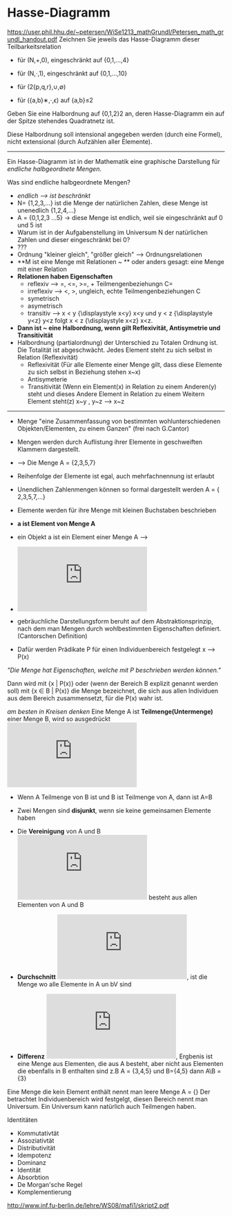 # Hasse-Diagramm
https://user.phil.hhu.de/~petersen/WiSe1213_mathGrundl/Petersen_math_grundl_handout.pdf
Zeichnen Sie jeweils das Hasse-Diagramm dieser Teilbarkeitsrelation

 - für (N,+,0), eingeschränkt auf {0,1,…,4}

 - für (N,⋅,1), eingeschränkt auf {0,1,…,10}

 - für (2{p,q,r},∪,∅)

 - für ({a,b}∗,⋅,ϵ) auf {a,b}≤2

Geben Sie eine Halbordnung auf {0,1,2}2 an, deren Hasse-Diagramm ein auf der Spitze stehendes Quadratnetz ist.

Diese Halbordnung soll intensional angegeben werden (durch eine Formel), nicht extensional (durch Aufzählen aller Elemente).



-------------------------------------------------------------------------------------------------

Ein Hasse-Diagramm ist in der Mathematik eine graphische Darstellung für *endliche halbgeordnete Mengen*.

Was sind  endliche halbgeordnete Mengen?
- *endlich --> ist beschränkt*
 - N= {1,2,3,...} ist die Menge der natürlichen Zahlen, diese Menge ist unenedlich {1,2,4,...}
 - A = {0,1,2,3 ...5} -> diese Menge ist endlich, weil sie eingeschränkt auf 0 und 5 ist
 - Warum ist in der Aufgabenstellung im Universum N der natürlichen Zahlen und dieser eingeschränkt  bei 0?
- ???
- Ordnung "kleiner gleich", "größer gleich" --> Ordnungsrelationen
- **M ist eine Menge mit Relationen ~ ** oder anders gesagt: eine Menge mit einer Relation
- **Relationen haben Eigenschaften**
  - reflexiv --> =, <=, >=, + Teilmengenbeziehungn C=
  - irreflexiv --> <, >, ungleich, echte Teilmengenbeziehungen C
  - symetrisch
  - asymetrisch
  - transitiv -->  x < y {\displaystyle x<y} x<y und y < z {\displaystyle y<z} y<z folgt x < z {\displaystyle x<z} x<z.
- **Dann ist ~ eine Halbordnung, wenn gilt Reflexivität, Antisymetrie und Transitivität**
- Halbordnung (partialordnung) der Unterschied zu Totalen Ordnung ist. Die Totalität ist abgeschwächt. Jedes Element steht zu sich selbst in Relation (Reflexivität)
  - Reflexivität (Für alle Elemente einer Menge gilt, dass diese Elemente zu sich selbst in Beziehung stehen x~x)
  - Antisymeterie
  - Transitivität (Wenn ein Element(x) in Relation zu einem Anderen(y) steht und dieses Andere Element in Relation zu einem Weitern Element steht(z) x~y , y~z --> x~z

________________________________________________________________________________________
- Menge "eine Zusammenfassung von bestimmten wohlunterschiedenen Objekten/Elementen, zu einem Ganzen" (frei nach G.Cantor)
- Mengen werden  durch Auflistung ihrer Elemente in geschweiften Klammern dargestellt.
-  --> Die Menge A = {2,3,5,7}
-  Reihenfolge der Elemente ist egal, auch mehrfachnennung ist erlaubt
-   Unendlichen Zahlenmengen können so formal dargestellt werden A = { 2,3,5,7,...}
-   Elemente werden für ihre Menge mit kleinen Buchstaben beschrieben
-   **a ist  Element von Menge A**

- ein Objekt a ist ein Element einer Menge A  --> 
- ![ein Obj a ist Element einer Menge A](https://latex.codecogs.com/gif.latex?a%20%5Cin%20A)


- gebräuchliche Darstellungsform beruht auf dem Abstraktionsprinzip, nach dem man Mengen durch  wohlbestimmten Eigenschaften definiert. (Cantorschen Definition)
- Dafür werden Prädikate P für einen Individuenbereich festgelegt x --> P(x)

*"Die Menge hat Eigenschaften, welche mit P beschrieben werden können."*

Dann wird mit {x | P(x)} oder (wenn der Bereich B explizit genannt werden soll) mit
{x ∈ B | P(x)} die Menge bezeichnet, die sich aus allen Individuen aus dem Bereich
zusammensetzt, für die P(x) wahr ist.

*am besten in Kreisen denken*
Eine Menge A ist **Teilmenge(Untermenge)** einer Menge B, wird so ausgedrückt
![A ist Teilmenge von B](https://latex.codecogs.com/gif.latex?A%5Csubseteq%20B)

- Wenn A Teilmenge von B ist und B ist Teilmenge von A, dann ist A=B

- Zwei Mengen sind **disjunkt**, wenn sie keine gemeinsamen Elemente haben

- Die **Vereinigung** von A und B ![AUB](https://latex.codecogs.com/gif.latex?A%5Ccup%20B) besteht aus allen Elementen von A und B

- **Durchschnitt** ![AOB](https://latex.codecogs.com/gif.latex?A%5Ccap%20B), ist die Menge wo alle Elemente in A un bV sind

- **Differenz** ![A\B](https://latex.codecogs.com/gif.latex?A%20%5Csetminus%20B), Ergbenis ist eine Menge aus Elementen, die aus A besteht, aber nicht aus Elementen die ebenfalls in B enthalten sind
z.B A = {3,4,5} und B={4,5} dann A\B = {3}

Eine Menge die kein Element enthält nennt man leere Menge A = {}
Der betrachtet Individuenbereich wird festgelgt, diesen Bereich nennt man Universum.
Ein Universum kann natürlich auch Teilmengen haben.

Identitäten
 - Kommutativtät
 - Assoziativtät
 - Distributivität
 - Idempotenz
 - Dominanz
 - Identität
 - Absorbtion
 - De Morgan'sche Regel
 - Komplementierung


http://www.inf.fu-berlin.de/lehre/WS08/mafi1/skript2.pdf











